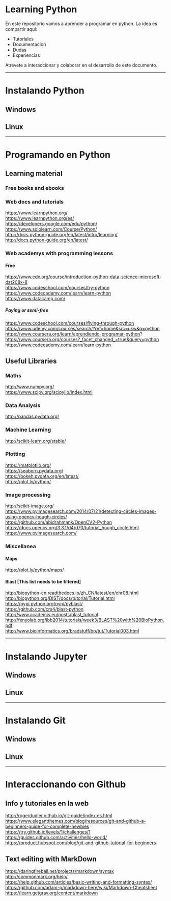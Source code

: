 # Learning Python

En este repositorio vamos a aprender a programar en python.
La idea es compartir aquí:
- Tutoriales
- Documentacion
- Dudas
- Experiencias

Atrévete a interaccionar y colaborar en el desarrollo de este documento.

----

# Instalando Python

## Windows

## Linux

----

# Programando en Python

## Learning material

### Free books and ebooks

### Web docs and tutorials
https://www.learnpython.org/ \
https://www.learnpython.org/es/ \
https://developers.google.com/edu/python/ \
https://www.sololearn.com/Course/Python/ \
http://docs.python-guide.org/en/latest/intro/learning/ \
http://docs.python-guide.org/en/latest/

### Web academys with programming lessons

#### Free
https://www.edx.org/course/introduction-python-data-science-microsoft-dat208x-8 \
https://www.codeschool.com/courses/try-python \
https://www.codecademy.com/learn/learn-python \
https://www.datacamp.com/

##### Paying or semi-free
https://www.codeschool.com/courses/flying-through-python \
https://www.udemy.com/courses/search/?ref=home&src=ukw&q=python \
https://www.coursera.org/learn/aprendiendo-programar-python? \
https://www.coursera.org/courses?_facet_changed_=true&query=python \
https://www.codecademy.com/learn/learn-python

## Useful Libraries

### Maths
http://www.numpy.org/ \
https://www.scipy.org/scipylib/index.html

### Data Analysis
http://pandas.pydata.org/ 

### Machine Learning
http://scikit-learn.org/stable/ 

### Plotting
https://matplotlib.org/ \
https://seaborn.pydata.org/ \
https://bokeh.pydata.org/en/latest/ \
https://plot.ly/python/

### Image processing
http://scikit-image.org/ \
https://www.pyimagesearch.com/2014/07/21/detecting-circles-images-using-opencv-hough-circles/ \
https://github.com/abidrahmank/OpenCV2-Python \
https://docs.opencv.org/3.3.1/d4/d70/tutorial_hough_circle.html \
https://www.pyimagesearch.com/

### Miscellanea

#### Maps
https://plot.ly/python/maps/ 

#### Blast [This list needs to be filtered]
http://biopython-cn.readthedocs.io/zh_CN/latest/en/chr08.html \
http://biopython.org/DIST/docs/tutorial/Tutorial.html \
https://pypi.python.org/pypi/pyblast/ \
https://github.com/crs4/blast-python \
http://www.academis.eu/posts/blast_tutorial \
http://fenyolab.org/ibb2014/tutorials/week3/BLAST%20with%20BioPython.pdf \
http://www.bioinformatics.org/bradstuff/bp/tut/Tutorial003.html

----

# Instalando Jupyter

## Windows

## Linux

----

# Instalando Git

## Windows

## Linux

----

# Interaccionando con Github
## Info y tutoriales en la web
http://rogerdudler.github.io/git-guide/index.es.html \
https://www.elegantthemes.com/blog/resources/git-and-github-a-beginners-guide-for-complete-newbies \
https://try.github.io/levels/1/challenges/1 \
https://guides.github.com/activities/hello-world/ \
https://product.hubspot.com/blog/git-and-github-tutorial-for-beginners
## Text editing with MarkDown
https://daringfireball.net/projects/markdown/syntax \
http://commonmark.org/help/ \
https://help.github.com/articles/basic-writing-and-formatting-syntax/ \
https://github.com/adam-p/markdown-here/wiki/Markdown-Cheatsheet \
https://learn.getgrav.org/content/markdown
